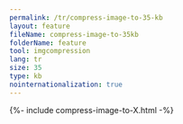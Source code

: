 ```yaml
---
permalink: /tr/compress-image-to-35-kb
layout: feature
fileName: compress-image-to-35kb
folderName: feature
tool: imgcompression
lang: tr
size: 35
type: kb
nointernationalization: true
---
```

{%- include compress-image-to-X.html -%}       
